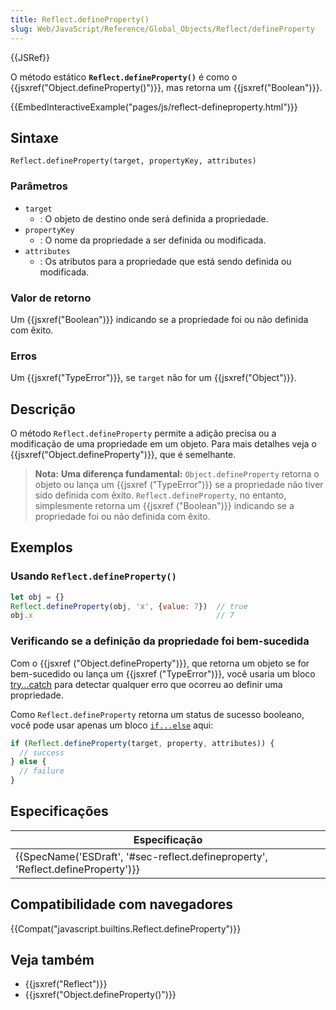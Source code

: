 ```yaml
---
title: Reflect.defineProperty()
slug: Web/JavaScript/Reference/Global_Objects/Reflect/defineProperty
---
```

{{JSRef}}

O método estático **`Reflect.defineProperty()`** é como o {{jsxref("Object.defineProperty()")}}, mas retorna um {{jsxref("Boolean")}}.

{{EmbedInteractiveExample("pages/js/reflect-defineproperty.html")}}

## Sintaxe

```
Reflect.defineProperty(target, propertyKey, attributes)
```

### Parâmetros

- `target`
  - : O objeto de destino onde será definida a propriedade.
- `propertyKey`
  - : O nome da propriedade a ser definida ou modificada.
- `attributes`
  - : Os atributos para a propriedade que está sendo definida ou modificada.

### Valor de retorno

Um {{jsxref("Boolean")}} indicando se a propriedade foi ou não definida com êxito.

### Erros

Um {{jsxref("TypeError")}}, se `target` não for um {{jsxref("Object")}}.

## Descrição

O método `Reflect.defineProperty` permite a adição precisa ou a modificação de uma propriedade em um objeto. Para mais detalhes veja o {{jsxref("Object.defineProperty")}}, que é semelhante.

> **Nota:** **Uma diferença fundamental:** `Object.defineProperty` retorna o objeto ou lança um {{jsxref ("TypeError")}} se a propriedade não tiver sido definida com êxito. `Reflect.defineProperty`, no entanto, simplesmente retorna um {{jsxref ("Boolean")}} indicando se a propriedade foi ou não definida com êxito.

## Exemplos

### Usando `Reflect.defineProperty()`

```js
let obj = {}
Reflect.defineProperty(obj, 'x', {value: 7})  // true
obj.x                                         // 7
```

### Verificando se a definição da propriedade foi bem-sucedida

Com o {{jsxref ("Object.defineProperty")}}, que retorna um objeto se for bem-sucedido ou lança um {{jsxref ("TypeError")}}, você usaria um bloco [try...catch](/pt-BR/docs/Web/JavaScript/Reference/Statements/try...catch) para detectar qualquer erro que ocorreu ao definir uma propriedade.

Como `Reflect.defineProperty` retorna um status de sucesso booleano, você pode usar apenas um bloco [`if...else`](/pt-BR/docs/Web/JavaScript/Reference/Statements/if...else) aqui:

```js
if (Reflect.defineProperty(target, property, attributes)) {
  // success
} else {
  // failure
}
```

## Especificações

| Especificação                                                                                                |
| ------------------------------------------------------------------------------------------------------------ |
| {{SpecName('ESDraft', '#sec-reflect.defineproperty', 'Reflect.defineProperty')}} |

## Compatibilidade com navegadores

{{Compat("javascript.builtins.Reflect.defineProperty")}}

## Veja também

- {{jsxref("Reflect")}}
- {{jsxref("Object.defineProperty()")}}
